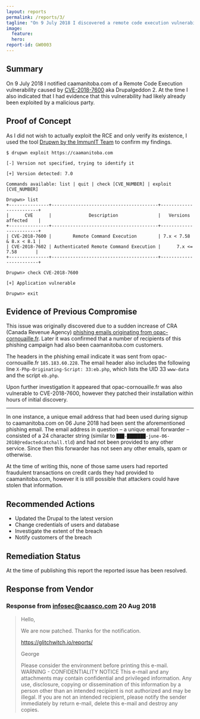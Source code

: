 ```yaml
---
layout: reports
permalink: /reports/3/
tagline: "On 9 July 2018 I discovered a remote code execution vulnerability and data breach on caamanitoba.com"
image:
  feature: 
  hero: 
report-id: GW0003
---
```


## Summary
On 9 July 2018 I notified caamanitoba.com of a Remote Code Execution vulnerability caused by [CVE-2018-7600](https://www.drupal.org/sa-core-2018-002) aka Drupalgeddon 2. At the time I also indicated that I had evidence that this vulnerability had likely already been exploited by a malicious party.

## Proof of Concept

As I did not wish to actually exploit the RCE and only verify its existence, I used the tool [Drupwn by the ImmunIT Team](https://github.com/immunIT/drupwn) to confirm my findings.

```shell
$ drupwn exploit https://caamanitoba.com

[-] Version not specified, trying to identify it

[+] Version detected: 7.0

Commands available: list | quit | check [CVE_NUMBER] | exploit [CVE_NUMBER]

Drupwn> list
+---------------+----------------------------------------+------------------------+
|      CVE      |              Description               |   Versions affected    |
+---------------+----------------------------------------+------------------------+
| CVE-2018-7600 |        Remote Command Execution        | 7.x < 7.58 & 8.x < 8.1 |
| CVE-2018-7602 | Authenticated Remote Command Execution |      7.x <= 7.58       |
+---------------+----------------------------------------+------------------------+

Drupwn> check CVE-2018-7600

[+] Application vulnerable

Drupwn> exit
```

## Evidence of Previous Compromise
This issue was originally discovered due to a sudden increase of CRA (Canada Revenue Agency) [phishing emails originating from opac-cornouaille.fr](https://gist.github.com/GlitchWitchIO/12ed258ca6a85b3629a756005c5178a1). Later it was confirmed that a number of recipients of this phishing campaign had also been caamanitoba.com customers.

The headers in the phishing email indicate it was sent from opac-cornouaille.fr `185.183.60.228`. The email header also includes the following line `X-Php-Originating-Script: 33:eb.php`, which lists the UID 33 `www-data` and the script `eb.php`.

Upon further investigation it appeared that opac-cornouaille.fr was also vulnerable to CVE-2018-7600, however they patched their installation within hours of initial discovery.

---

In one instance, a unique email address that had been used during signup to caamanitoba.com on 06 June 2018 had been sent the aforementioned phishing email. The email address in question – a unique email forwarder – consisted of a 24 character string (similar to `███-███████-june-06-2018@redactedcatchall.tld`) and had not been provided to any other service. Since then this forwarder has not seen any other emails, spam or otherwise.


At the time of writing this, none of those same users had reported fraudulent transactions on credit cards they had provided to caamanitoba.com, however it is still possible that attackers could have stolen that information.

## Recommended Actions

 - Updated the Drupal to the latest version
 - Change credentials of users and database
 - Investigate the extent of the breach
 - Notify customers of the breach

## Remediation Status

At the time of publishing this report the reported issue has been resolved.

## Response from Vendor

### Response from infosec@caasco.com 20 Aug 2018
>Hello,
>
>We are now patched.  Thanks for the notification.
>
>https://glitchwitch.io/reports/
>
>
>George
>
>Please consider the environment before printing this e-mail. WARNING - CONFIDENTIALITY NOTICE This e-mail and any attachments may contain confidential and privileged information. Any use, disclosure, copying or dissemination of this information by a person other than an intended recipient is not authorized and may be illegal. If you are not an intended recipient, please notify the sender immediately by return e-mail, delete this e-mail and destroy any copies.
